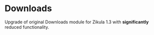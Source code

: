 Downloads
===========

Upgrade of original Downloads module for Zikula 1.3 with **significantly** 
reduced functionality.
